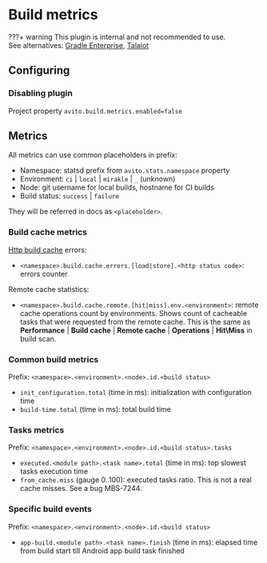 # Build metrics

???+ warning
    This plugin is internal and not recommended to use.  
    See alternatives: 
    [Gradle Enterprise](https://gradle.com/gradle-enterprise-solution-overview/), 
    [Talaiot](https://github.com/cdsap/Talaiot)

## Configuring

### Disabling plugin

Project property `avito.build.metrics.enabled=false`

## Metrics

All metrics can use common placeholders in prefix:

- Namespace: statsd prefix from `avito.stats.namespace` property
- Environment: `ci` | `local` | `mirakle` | `_` (unknown)
- Node: git username for local builds, hostname for CI builds
- Build status: `success` | `failure`

They will be referred in docs as `<placeholder>`.

### Build cache metrics

[Http build cache](https://docs.gradle.org/current/userguide/build_cache.html#sec:build_cache_configure_remote) errors:

- `<namespace>.build.cache.errors.[load|store].<http status code>`: errors counter
  
Remote cache statistics:

- `<namespace>.build.cache.remote.[hit|miss].env.<environment>`: remote cache operations count by environments.
Shows count of cacheable tasks that were requested from the remote cache.
This is the same as **Performance** | **Build cache** | **Remote cache** | **Operations** | **Hit\Miss** in build scan.

### Common build metrics

Prefix: `<namespace>.<environment>.<node>.id.<build status>`

- `init_configuration.total` (time in ms): initialization with configuration time
- `build-time.total` (time in ms): total build time

### Tasks metrics

Prefix: `<namespace>.<environment>.<node>.id.<build status>.tasks`

- `executed.<module path>.<task name>.total` (time in ms): top slowest tasks execution time
- `from_cache.miss` (gauge 0..100): executed tasks ratio.
This is not a real cache misses. See a bug MBS-7244.

### Specific build events

Prefix: `<namespace>.<environment>.<node>.id.<build status>`

- `app-build.<module path>.<task name>.finish` (time in ms): elapsed time from build start till Android app build task finished
